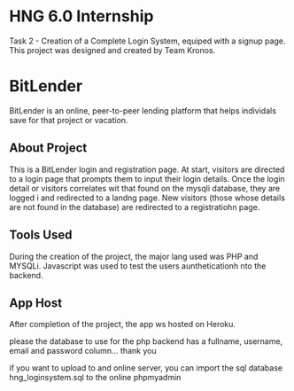 # HNG 6.0 Internship
Task 2 - Creation of a Complete Login System, equiped with a signup page.
This project was designed and created by Team Kronos. 

# BitLender
BitLender is an online, peer-to-peer lending platform that helps individals save for that project or vacation. 

## About Project
This is a BitLender login and registration page. At start, visitors are directed to a login page that prompts them to input their login details. Once the login detail or visitors correlates wit that found on the mysqli database, they are logged i and redirected to a landng page. New visitors (those whose details are not found in the database) are redirected to a registratiohn page.

## Tools Used
During the creation of the project, the major lang used was PHP and MYSQLi. Javascript was used to test the users auntheticationh nto the backend.

## App Host
After completion of the project, the app ws hosted on Heroku.





please the database to use for the php backend has a fullname, username, email and password column... thank you

if you want to upload to and online server, you can import the sql database hng_loginsystem.sql to the online phpmyadmin
